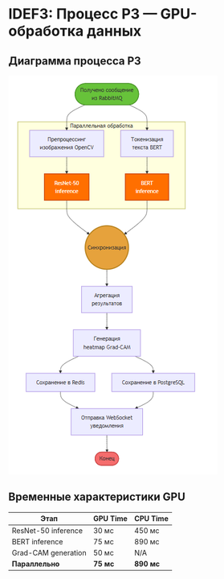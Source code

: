 # IDEF3: Процесс P3 — GPU-обработка данных

## Диаграмма процесса P3

![Диаграмма](img/diagrams/idef3-p3.png)

## Временные характеристики GPU

| Этап | GPU Time | CPU Time |
|------|----------|----------|
| ResNet-50 inference | 30 мс | 450 мс |
| BERT inference | 75 мс | 890 мс |
| Grad-CAM generation | 50 мс | N/A |
| **Параллельно** | **75 мс** | **890 мс** |

